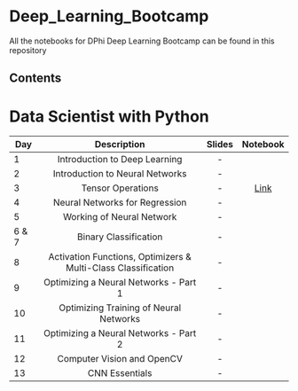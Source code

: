 # Deep_Learning_Bootcamp
All the notebooks for DPhi Deep Learning Bootcamp can be found in this repository

## Contents



# Data Scientist with Python
| Day   | Description                           | Slides | Notebook |
| ----- |:-------------------------------------:| :-----:| :-----:|
| 1     | Introduction to Deep Learning         | - | 
| 2     | Introduction to Neural Networks       | - | 
| 3     | Tensor Operations                     | - | [Link](https://github.com/dphi-official/Deep_Learning_Bootcamp/tree/master/Tensor_Operations)
| 4     | Neural Networks for Regression        | - | 
| 5     | Working of Neural Network             | - | 
| 6 & 7 | Binary Classification                 | - | 
| 8     | Activation Functions, Optimizers & Multi-Class Classification | - | 
| 9     | Optimizing a Neural Networks - Part 1 | - | 
| 10    | Optimizing Training of Neural Networks| - | 
| 11    | Optimizing a Neural Networks - Part 2 | - | 
| 12    | Computer Vision and OpenCV            | - | 
| 13    | CNN Essentials                        | - | 
